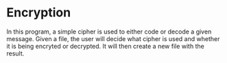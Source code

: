 # Encryption
In this program, a simple cipher is used to either code or decode a given message.  Given a file, the user will decide what cipher is
used and whether it is being encryted or decrypted.  It will then create a new file with the result.
